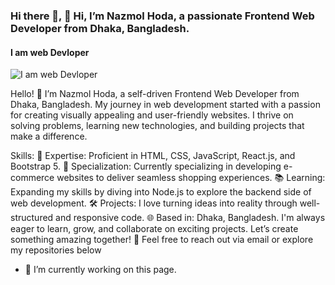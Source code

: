### Hi there 👋, 👋 Hi, I’m Nazmol Hoda, a passionate Frontend Web Developer from Dhaka, Bangladesh.
#### I am web Devloper
![I am web Devloper](https://web.facebook.com/photo/?fbid=681092297452746&set=a.415804430648202)

Hello! 👋 I’m Nazmol Hoda, a self-driven Frontend Web Developer from Dhaka, Bangladesh. My journey in web development started with a passion for creating visually appealing and user-friendly websites. I thrive on solving problems, learning new technologies, and building projects that make a difference.

Skills: 🌟 Expertise: Proficient in HTML, CSS, JavaScript, React.js, and Bootstrap 5. 🎯 Specialization: Currently specializing in developing e-commerce websites to deliver seamless shopping experiences. 📚 Learning: Expanding my skills by diving into Node.js to explore the backend side of web development. 🛠️ Projects: I love turning ideas into reality through well-structured and responsive code. 🌐 Based in: Dhaka, Bangladesh. I'm always eager to learn, grow, and collaborate on exciting projects. Let’s create something amazing together! 🚀  Feel free to reach out via email or explore my repositories below

- 🔭 I’m currently working on this page. 




